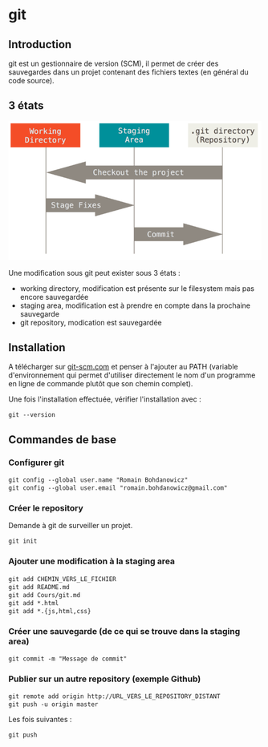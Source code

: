 git
===

Introduction
------------

git est un gestionnaire de version (SCM), il permet de créer des sauvegardes dans un projet contenant des fichiers textes (en général du code source).

3 états
-------

![Etats Git](img/areas.png)

Une modification sous git peut exister sous 3 états :

* working directory, modification est présente sur le filesystem mais pas encore sauvegardée
* staging area, modification est à prendre en compte dans la prochaine sauvegarde
* git repository, modication est sauvegardée


Installation
------------

A télécharger sur [git-scm.com](http://git-scm.com) et penser à l'ajouter au PATH (variable d'environnement qui permet d'utiliser directement le nom d'un programme en ligne de commande plutôt que son chemin complet).

Une fois l'installation effectuée, vérifier l'installation avec :

    git --version

Commandes de base
-----------------

### Configurer git

    git config --global user.name "Romain Bohdanowicz"
    git config --global user.email "romain.bohdanowicz@gmail.com"

### Créer le repository

Demande à git de surveiller un projet.

    git init

### Ajouter une modification à la staging area

    git add CHEMIN_VERS_LE_FICHIER
    git add README.md
    git add Cours/git.md
    git add *.html
    git add *.{js,html,css}
		
### Créer une sauvegarde (de ce qui se trouve dans la staging area)

    git commit -m "Message de commit"

### Publier sur un autre repository (exemple Github)

    git remote add origin http://URL_VERS_LE_REPOSITORY_DISTANT
    git push -u origin master
		
Les fois suivantes :

    git push

